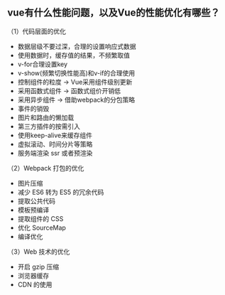 ## vue有什么性能问题，以及Vue的性能优化有哪些？

（1）代码层面的优化

- 数据层级不要过深，合理的设置响应式数据
- 使用数据时，缓存值的结果，不频繁取值
- v-for合理设置key
- v-show(频繁切换性能高)和v-if的合理使用
- 控制组件的粒度 -> Vue采用组件级别更新
- 采用函数式组件 -> 函数式组价开销低
- 采用异步组件 -> 借助webpack的分包策略
- 事件的销毁
- 图片和路由的懒加载
- 第三方插件的按需引入
- 使用keep-alive来缓存组件
- 虚拟滚动、时间分片等策略
- 服务端渲染 ssr 或者预渲染

（2）Webpack 打包的优化

- 图片压缩
- 减少 ES6 转为 ES5 的冗余代码
- 提取公共代码
- 模板预编译
- 提取组件的 CSS
- 优化 SourceMap
- 编译优化

（3）Web 技术的优化

- 开启 gzip 压缩
- 浏览器缓存
- CDN 的使用
